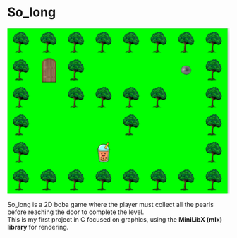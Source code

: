 # So_long

![So_long](image/boba_game.png)

So_long is a 2D boba game where the player must collect all the pearls before reaching the door to complete the level.  
This is my first project in C focused on graphics, using the **MiniLibX (mlx) library** for rendering.  
